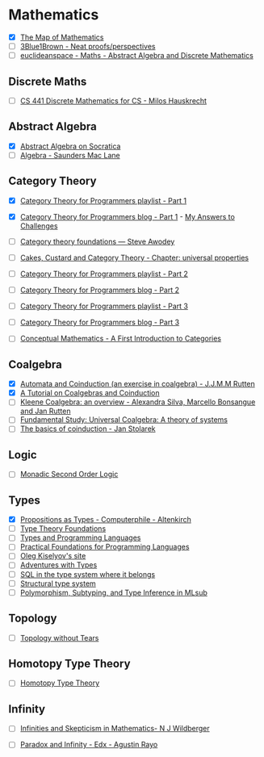 # Mathematics

  - [x] [The Map of Mathematics](https://www.youtube.com/watch?v=OmJ-4B-mS-Y)
  - [ ] [3Blue1Brown - Neat proofs/perspectives](https://www.youtube.com/playlist?list=PLZHQObOWTQDPSKntUcMArGheySM4gL7wS)
  - [ ] [euclideanspace - Maths - Abstract Algebra and Discrete Mathematics](http://euclideanspace.com/maths/discrete/index.htm)

## Discrete Maths

  - [ ] [CS 441 Discrete Mathematics for CS - Milos Hauskrecht](https://github.com/awalterschulze/learning/blob/master/DiscreteMathematicsForCS.md)

## Abstract Algebra

  - [x] [Abstract Algebra on Socratica](https://www.youtube.com/playlist?list=PLi01XoE8jYoi3SgnnGorR_XOW3IcK-TP6)
  - [ ] [Algebra - Saunders Mac Lane](https://www.amazon.com/gp/product/0821816462/ref=dbs_a_def_rwt_bibl_vppi_i1)

## Category Theory

  - [x] [Category Theory for Programmers playlist - Part 1](https://www.youtube.com/playlist?list=PLbgaMIhjbmEnaH_LTkxLI7FMa2HsnawM_)
  - [x] [Category Theory for Programmers blog - Part 1](https://bartoszmilewski.com/2014/10/28/category-theory-for-programmers-the-preface/) - [My Answers to Challenges](https://github.com/awalterschulze/category-theory-for-programmers-challenges)
  - [ ] [Category theory foundations — Steve Awodey](https://www.youtube.com/playlist?list=PLGCr8P_YncjVjwAxrifKgcQYtbZ3zuPlb)
  - [ ] [Cakes, Custard and Category Theory - Chapter: universal properties](https://www.amazon.com/Cakes-Custard-Category-Theory-Understanding/dp/1781252874)
  - [ ] [Category Theory for Programmers playlist - Part 2](https://www.youtube.com/playlist?list=PLbgaMIhjbmElia1eCEZNvsVscFef9m0dm)
  - [ ] [Category Theory for Programmers blog - Part 2](https://bartoszmilewski.com/2014/10/28/category-theory-for-programmers-the-preface/)
  - [ ] [Category Theory for Programmers playlist - Part 3](https://www.youtube.com/watch?v=F5uEpKwHqdk&list=PLbgaMIhjbmEn64WVX4B08B4h2rOtueWIL)
  - [ ] [Category Theory for Programmers blog - Part 3](https://bartoszmilewski.com/2014/10/28/category-theory-for-programmers-the-preface/)
  - [ ] [Conceptual Mathematics - A First Introduction to Categories](http://admin.cambridge.org/se/academic/subjects/mathematics/logic-categories-and-sets/conceptual-mathematics-first-introduction-categories-2nd-edition#dsw6Z4zPOAEr2ZrJ.97)


## Coalgebra

  - [x] [Automata and Coinduction (an exercise in coalgebra) - J.J.M.M Rutten](https://fldit-www.cs.uni-dortmund.de/~peter/Rutten/AutomataCoind.pdf)
  - [x] [A Tutorial on Coalgebras and Coinduction](https://pdfs.semanticscholar.org/40bb/e9978e2c4080740f55634ac58033bfb37d36.pdf)
  - [ ] [Kleene Coalgebra: an overview - Alexandra Silva, Marcello Bonsangue and Jan Rutten](https://homepages.cwi.nl/~janr/papers/files-of-papers/2011-nvti.pdf)
  - [ ] [Fundamental Study: Universal Coalgebra: A theory of systems](http://www.sciencedirect.com/science/article/pii/S0304397500000566)
  - [ ] [The basics of coinduction - Jan Stolarek](http://lambda.jstolarek.com/2015/03/the-basics-of-coinduction/)

## Logic

  - [ ] [Monadic Second Order Logic](https://cs.stackexchange.com/questions/82994/monadic-second-order-logic-for-dummies)

## Types

  - [x] [Propositions as Types - Computerphile - Altenkirch](https://www.youtube.com/watch?v=SknxggwRPzU)
  - [ ] [Type Theory Foundations](https://www.youtube.com/playlist?list=PLGCr8P_YncjXRzdGq2SjKv5F2J8HUFeqN)
  - [ ] [Types and Programming Languages](https://www.cis.upenn.edu/~bcpierce/tapl/)
  - [ ] [Practical Foundations for Programming Languages](https://www.cs.cmu.edu/~rwh/pfpl/2nded.pdf)
  - [ ] [Oleg Kiselyov's site](http://okmij.org/ftp/)
  - [ ] [Adventures with Types](https://www.youtube.com/watch?v=6COvD8oynmI)
  - [ ] [SQL in the type system where it belongs](http://ren.zone/articles/opaleye-sot)
  - [ ] [Structural type system](https://en.wikipedia.org/wiki/Structural_type_system)
  - [ ] [Polymorphism, Subtyping, and Type Inference in MLsub](https://www.cl.cam.ac.uk/~sd601/papers/mlsub-preprint.pdf)
  
## Topology

  - [ ] [Topology without Tears](http://www.topologywithouttears.net/topbook.pdf)
  
## Homotopy Type Theory

  - [ ] [Homotopy Type Theory](http://%0Ahttp://www.cs.cmu.edu/~rwh/courses/hott/)

## Infinity

  - [ ] [Infinities and Skepticism in Mathematics- N J Wildberger](https://www.youtube.com/watch?v=E_dGqavx5AU)
  - [ ] [Paradox and Infinity - Edx - Agustin Rayo](https://www.edx.org/course/paradox-infinity-mitx-24-118x-0)
  
